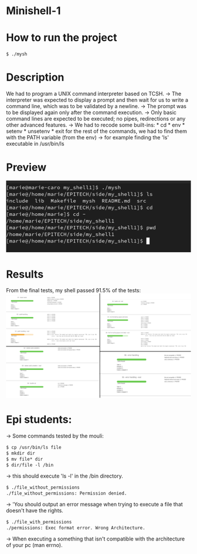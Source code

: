 # Minishell-1

# How to run the project
```
$ ./mysh
```

# Description
We had to program a UNIX command interpreter based on TCSH.
-> The interpreter was expected to display a prompt and then wait for us to write a command line, which was to be validated by a newline.
-> The prompt was to be displayed again only after the command execution.
-> Only basic command lines are expected to be executed; no pipes, redirections or any other advanced features.
-> We had to recode some built-ins:
    * cd
    * env
    * setenv
    * unsetenv
    * exit
   for the rest of the commands, we had to find them with the PATH variable (from the env) -> for example finding the 'ls' executable in /usr/bin/ls
   
# Preview
![Example of the program once executed](ReadMeImgs/Shell.png)

# Results
From the final tests, my shell passed 91.5% of the tests:
![Moulinette](ReadMeImgs/mouli.png)

# Epi students:
-> Some commands tested by the mouli:
```
$ cp /usr/bin/ls file
$ mkdir dir
$ mv file* dir
$ dir/file -l /bin
```
-> this should execute 'ls -l' in the /bin directory.

```
$ ./file_without_permissions
./file_without_permissions: Permission denied.
```
-> 'You should output an error message when trying to execute a file that doesn't have the rights.

```
$ ./file_with_permissions
./permissions: Exec format error. Wrong Architecture.
```
-> When executing a something that isn't compatible with the architecture of your pc (man errno).

